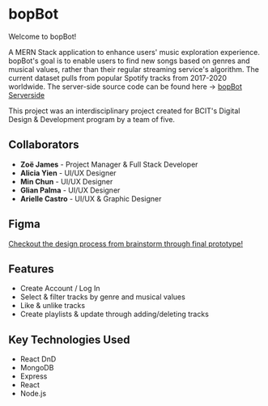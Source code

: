 # bopBot
Welcome to bopBot! 

A MERN Stack application to enhance users' music exploration experience. bopBot's goal is to enable users to find new songs based on genres and musical values, rather than their regular streaming service's algorithm. The current dataset pulls from popular Spotify tracks from 2017-2020 worldwide. The server-side source code can be found here -> [bopBot Serverside](https://github.com/zoelake/bopBotServer)

This project was an interdisciplinary project created for BCIT's Digital Design & Development program by a team of five.

## Collaborators
- **Zoë James** - Project Manager & Full Stack Developer
- **Alicia Yien** - UI/UX Designer
- **Min Chun** - UI/UX Designer
- **Glian Palma** - UI/UX Designer
- **Arielle Castro** - UI/UX & Graphic Designer

## Figma
[Checkout the design process from brainstorm through final prototype!](https://www.figma.com/file/9hwNtFIx3FmFJ7HmIq15kM/BopBot?node-id=62%3A270)

## Features 
- Create Account / Log In
- Select & filter tracks by genre and musical values 
- Like & unlike tracks
- Create playlists & update through adding/deleting tracks

## Key Technologies Used
- React DnD
- MongoDB
- Express
- React
- Node.js
